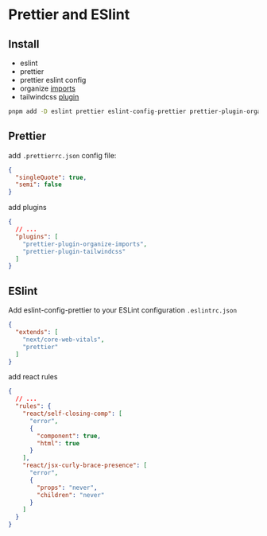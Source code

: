 # Prettier and ESlint

## Install

- eslint
- prettier
- prettier eslint config
- organize [imports](https://github.com/simonhaenisch/prettier-plugin-organize-imports?tab=readme-ov-file)
- tailwindcss [plugin](https://github.com/tailwindlabs/prettier-plugin-tailwindcss)

```sh
pnpm add -D eslint prettier eslint-config-prettier prettier-plugin-organize-imports prettier-plugin-tailwindcss
```

## Prettier

add `.prettierrc.json` config file:

```json
{
  "singleQuote": true,
  "semi": false
}
```

add plugins

```json
{
  // ...
  "plugins": [
    "prettier-plugin-organize-imports",
    "prettier-plugin-tailwindcss"
  ]
}
```

## ESlint

Add eslint-config-prettier to your ESLint configuration `.eslintrc.json`

```json
{
  "extends": [
    "next/core-web-vitals", 
    "prettier"
  ]
}
```

add react rules

```json
{
  // ...
  "rules": {
    "react/self-closing-comp": [
      "error",
      {
        "component": true,
        "html": true
      }
    ],
    "react/jsx-curly-brace-presence": [
      "error",
      {
        "props": "never",
        "children": "never"
      }
    ]
  }
}
```
